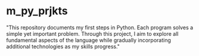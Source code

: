 # m_py_prjkts
"This repository documents my first steps in Python. Each program solves a simple yet important problem. Through this project, I aim to explore all fundamental aspects of the language while gradually incorporating additional technologies as my skills progress."
